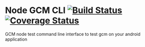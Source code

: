 Node GCM CLI [![Build Status](https://travis-ci.org/yujinlim/node-gcm-cli.svg)](https://travis-ci.org/yujinlim/node-gcm-cli) [![Coverage Status](http://img.shields.io/coveralls/yujinlim/node-gcm-cli.svg?style=flat-square)](https://coveralls.io/r/yujinlim/node-gcm-cli)
============

GCM node test command line interface to test gcm on your android application
